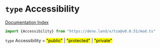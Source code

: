 # `type` Accessibility

[Documentation Index](../README.md)

```ts
import {Accessibility} from "https://deno.land/x/tsa@v0.0.51/mod.ts"
```

`type` Accessibility = <mark>"public"</mark> | <mark>"protected"</mark> | <mark>"private"</mark>